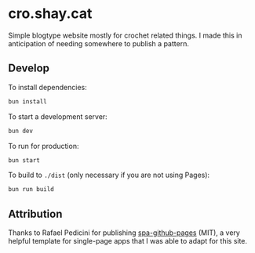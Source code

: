 # cro.shay.cat

Simple blogtype website mostly for crochet related things. I made this in anticipation of needing somewhere to publish a pattern.

## Develop

To install dependencies:

```bash
bun install
```

To start a development server:

```bash
bun dev
```

To run for production:

```bash
bun start
```

To build to `./dist` (only necessary if you are not using Pages):

```bash
bun run build
```

## Attribution

Thanks to Rafael Pedicini for publishing [spa-github-pages](https://github.com/rafgraph/spa-github-pages) (MIT), a very helpful template for single-page apps that I was able to adapt for this site.
